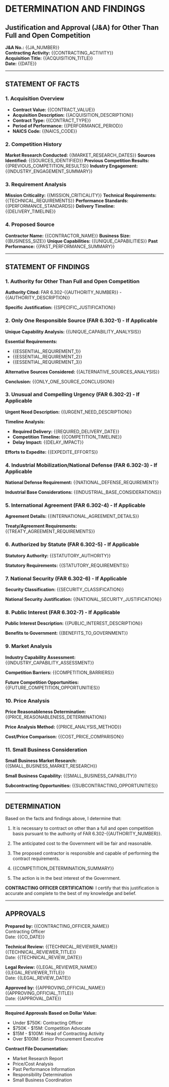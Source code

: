 # DETERMINATION AND FINDINGS
## Justification and Approval (J&A) for Other Than Full and Open Competition

**J&A No.:** {{JA_NUMBER}}  
**Contracting Activity:** {{CONTRACTING_ACTIVITY}}  
**Acquisition Title:** {{ACQUISITION_TITLE}}  
**Date:** {{DATE}}

---

## STATEMENT OF FACTS

### 1. Acquisition Overview
- **Contract Value:** {{CONTRACT_VALUE}}
- **Acquisition Description:** {{ACQUISITION_DESCRIPTION}}
- **Contract Type:** {{CONTRACT_TYPE}}
- **Period of Performance:** {{PERFORMANCE_PERIOD}}
- **NAICS Code:** {{NAICS_CODE}}

### 2. Competition History
**Market Research Conducted:** {{MARKET_RESEARCH_DATES}}
**Sources Identified:** {{SOURCES_IDENTIFIED}}
**Previous Competition Results:** {{PREVIOUS_COMPETITION_RESULTS}}
**Industry Engagement:** {{INDUSTRY_ENGAGEMENT_SUMMARY}}

### 3. Requirement Analysis
**Mission Criticality:** {{MISSION_CRITICALITY}}
**Technical Requirements:** {{TECHNICAL_REQUIREMENTS}}
**Performance Standards:** {{PERFORMANCE_STANDARDS}}
**Delivery Timeline:** {{DELIVERY_TIMELINE}}

### 4. Proposed Source
**Contractor Name:** {{CONTRACTOR_NAME}}
**Business Size:** {{BUSINESS_SIZE}}
**Unique Capabilities:** {{UNIQUE_CAPABILITIES}}
**Past Performance:** {{PAST_PERFORMANCE_SUMMARY}}

---

## STATEMENT OF FINDINGS

### 1. Authority for Other Than Full and Open Competition
**Authority Cited:** FAR 6.302-{{AUTHORITY_NUMBER}} - {{AUTHORITY_DESCRIPTION}}

**Specific Justification:**
{{SPECIFIC_JUSTIFICATION}}

### 2. Only One Responsible Source (FAR 6.302-1) - If Applicable
**Unique Capability Analysis:**
{{UNIQUE_CAPABILITY_ANALYSIS}}

**Essential Requirements:**
- {{ESSENTIAL_REQUIREMENT_1}}
- {{ESSENTIAL_REQUIREMENT_2}}
- {{ESSENTIAL_REQUIREMENT_3}}

**Alternative Sources Considered:**
{{ALTERNATIVE_SOURCES_ANALYSIS}}

**Conclusion:** {{ONLY_ONE_SOURCE_CONCLUSION}}

### 3. Unusual and Compelling Urgency (FAR 6.302-2) - If Applicable
**Urgent Need Description:**
{{URGENT_NEED_DESCRIPTION}}

**Timeline Analysis:**
- **Required Delivery:** {{REQUIRED_DELIVERY_DATE}}
- **Competition Timeline:** {{COMPETITION_TIMELINE}}
- **Delay Impact:** {{DELAY_IMPACT}}

**Efforts to Expedite:**
{{EXPEDITE_EFFORTS}}

### 4. Industrial Mobilization/National Defense (FAR 6.302-3) - If Applicable
**National Defense Requirement:**
{{NATIONAL_DEFENSE_REQUIREMENT}}

**Industrial Base Considerations:**
{{INDUSTRIAL_BASE_CONSIDERATIONS}}

### 5. International Agreement (FAR 6.302-4) - If Applicable
**Agreement Details:**
{{INTERNATIONAL_AGREEMENT_DETAILS}}

**Treaty/Agreement Requirements:**
{{TREATY_AGREEMENT_REQUIREMENTS}}

### 6. Authorized by Statute (FAR 6.302-5) - If Applicable
**Statutory Authority:**
{{STATUTORY_AUTHORITY}}

**Statutory Requirements:**
{{STATUTORY_REQUIREMENTS}}

### 7. National Security (FAR 6.302-6) - If Applicable
**Security Classification:**
{{SECURITY_CLASSIFICATION}}

**National Security Justification:**
{{NATIONAL_SECURITY_JUSTIFICATION}}

### 8. Public Interest (FAR 6.302-7) - If Applicable
**Public Interest Description:**
{{PUBLIC_INTEREST_DESCRIPTION}}

**Benefits to Government:**
{{BENEFITS_TO_GOVERNMENT}}

### 9. Market Analysis
**Industry Capability Assessment:**
{{INDUSTRY_CAPABILITY_ASSESSMENT}}

**Competition Barriers:**
{{COMPETITION_BARRIERS}}

**Future Competition Opportunities:**
{{FUTURE_COMPETITION_OPPORTUNITIES}}

### 10. Price Analysis
**Price Reasonableness Determination:**
{{PRICE_REASONABLENESS_DETERMINATION}}

**Price Analysis Method:**
{{PRICE_ANALYSIS_METHOD}}

**Cost/Price Comparison:**
{{COST_PRICE_COMPARISON}}

### 11. Small Business Consideration
**Small Business Market Research:**
{{SMALL_BUSINESS_MARKET_RESEARCH}}

**Small Business Capability:**
{{SMALL_BUSINESS_CAPABILITY}}

**Subcontracting Opportunities:**
{{SUBCONTRACTING_OPPORTUNITIES}}

---

## DETERMINATION

Based on the facts and findings above, I determine that:

1. It is necessary to contract on other than a full and open competition basis pursuant to the authority of FAR 6.302-{{AUTHORITY_NUMBER}}.

2. The anticipated cost to the Government will be fair and reasonable.

3. The proposed contractor is responsible and capable of performing the contract requirements.

4. {{COMPETITION_DETERMINATION_SUMMARY}}

5. The action is in the best interest of the Government.

**CONTRACTING OFFICER CERTIFICATION:**
I certify that this justification is accurate and complete to the best of my knowledge and belief.

---

## APPROVALS

**Prepared by:**
{{CONTRACTING_OFFICER_NAME}}  
Contracting Officer  
Date: {{CO_DATE}}

**Technical Review:**
{{TECHNICAL_REVIEWER_NAME}}  
{{TECHNICAL_REVIEWER_TITLE}}  
Date: {{TECHNICAL_REVIEW_DATE}}

**Legal Review:**
{{LEGAL_REVIEWER_NAME}}  
{{LEGAL_REVIEWER_TITLE}}  
Date: {{LEGAL_REVIEW_DATE}}

**Approved by:**
{{APPROVING_OFFICIAL_NAME}}  
{{APPROVING_OFFICIAL_TITLE}}  
Date: {{APPROVAL_DATE}}

---

**Required Approvals Based on Dollar Value:**
- Under $750K: Contracting Officer
- $750K - $15M: Competition Advocate
- $15M - $100M: Head of Contracting Activity
- Over $100M: Senior Procurement Executive

**Contract File Documentation:**
- Market Research Report
- Price/Cost Analysis
- Past Performance Information
- Responsibility Determination
- Small Business Coordination